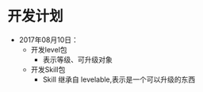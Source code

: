 # 开发计划

- 2017年08月10日：
    - 开发level包
        - 表示等级、可升级对象
    - 开发Skill包
        - Skill 继承自 levelable,表示是一个可以升级的东西
